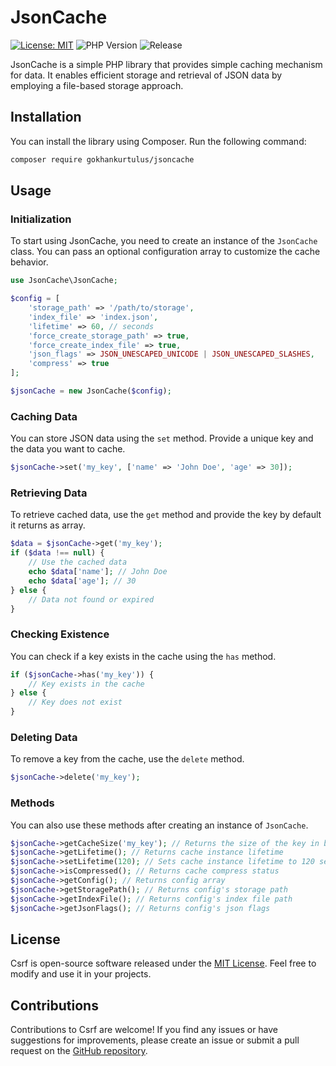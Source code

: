 # JsonCache

[![License: MIT](https://img.shields.io/badge/License-MIT-blue.svg)](LICENSE)
![PHP Version](https://img.shields.io/badge/PHP-8.0%2B-blue.svg)
![Release](https://img.shields.io/github/v/release/gokhankurtulus/jsoncache.svg)

JsonCache is a simple PHP library that provides simple caching mechanism for data. It enables efficient storage and retrieval of JSON data by employing a file-based storage approach.

## Installation

You can install the library using Composer. Run the following command:

```bash
composer require gokhankurtulus/jsoncache
```

## Usage

### Initialization

To start using JsonCache, you need to create an instance of the `JsonCache` class. You can pass an optional configuration array to customize the cache behavior.

```php
use JsonCache\JsonCache;

$config = [
    'storage_path' => '/path/to/storage',
    'index_file' => 'index.json',
    'lifetime' => 60, // seconds
    'force_create_storage_path' => true,
    'force_create_index_file' => true,
    'json_flags' => JSON_UNESCAPED_UNICODE | JSON_UNESCAPED_SLASHES,
    'compress' => true
];

$jsonCache = new JsonCache($config);
```

### Caching Data

You can store JSON data using the `set` method. Provide a unique key and the data you want to cache.

```php
$jsonCache->set('my_key', ['name' => 'John Doe', 'age' => 30]);
```

### Retrieving Data

To retrieve cached data, use the `get` method and provide the key by default it returns as array.

```php
$data = $jsonCache->get('my_key');
if ($data !== null) {
    // Use the cached data
    echo $data['name']; // John Doe
    echo $data['age']; // 30
} else {
    // Data not found or expired
}
```

### Checking Existence

You can check if a key exists in the cache using the `has` method.

```php
if ($jsonCache->has('my_key')) {
    // Key exists in the cache
} else {
    // Key does not exist
}
```

### Deleting Data

To remove a key from the cache, use the `delete` method.

```php
$jsonCache->delete('my_key');
```

### Methods

You can also use these methods after creating an instance of `JsonCache`.

```php
$jsonCache->getCacheSize('my_key'); // Returns the size of the key in bytes
$jsonCache->getLifetime(); // Returns cache instance lifetime
$jsonCache->setLifetime(120); // Sets cache instance lifetime to 120 seconds
$jsonCache->isCompressed(); // Returns cache compress status
$jsonCache->getConfig(); // Returns config array
$jsonCache->getStoragePath(); // Returns config's storage path
$jsonCache->getIndexFile(); // Returns config's index file path
$jsonCache->getJsonFlags(); // Returns config's json flags
```

## License

Csrf is open-source software released under the [MIT License](LICENSE). Feel free to modify and use it in your projects.

## Contributions

Contributions to Csrf are welcome! If you find any issues or have suggestions for improvements, please create an issue or submit a pull request on
the [GitHub repository](https://github.com/gokhankurtulus/jsoncache).
